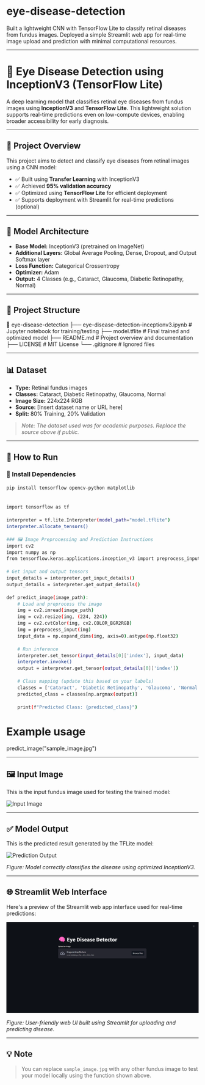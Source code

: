 # eye-disease-detection
Built a lightweight CNN with TensorFlow Lite to classify retinal diseases from fundus images. Deployed a simple Streamlit web app for real-time image upload and prediction with minimal computational resources.

---

# 🧠 Eye Disease Detection using InceptionV3 (TensorFlow Lite)

A deep learning model that classifies retinal eye diseases from fundus images using **InceptionV3** and **TensorFlow Lite**. This lightweight solution supports real-time predictions even on low-compute devices, enabling broader accessibility for early diagnosis.

---

## 📌 Project Overview

This project aims to detect and classify eye diseases from retinal images using a CNN model:

- ✅ Built using **Transfer Learning** with InceptionV3
- ✅ Achieved **95% validation accuracy**
- ✅ Optimized using **TensorFlow Lite** for efficient deployment
- ✅ Supports deployment with Streamlit for real-time predictions (optional)

---

## 🧠 Model Architecture

- **Base Model:** InceptionV3 (pretrained on ImageNet)
- **Additional Layers:** Global Average Pooling, Dense, Dropout, and Output Softmax layer
- **Loss Function:** Categorical Crossentropy
- **Optimizer:** Adam
- **Output:** 4 Classes (e.g., Cataract, Glaucoma, Diabetic Retinopathy, Normal)

---

## 📂 Project Structure

📁 eye-disease-detection
├── eye-disease-detection-inceptionv3.ipynb # Jupyter notebook for training/testing
├── model.tflite # Final trained and optimized model
├── README.md # Project overview and documentation
├── LICENSE # MIT License
└── .gitignore # Ignored files


---

## 📊 Dataset

- **Type:** Retinal fundus images
- **Classes:** Cataract, Diabetic Retinopathy, Glaucoma, Normal
- **Image Size:** 224x224 RGB
- **Source:** [Insert dataset name or URL here]
- **Split:** 80% Training, 20% Validation

> *Note: The dataset used was for academic purposes. Replace the source above if public.*

---

## 🚀 How to Run

### 🔧 Install Dependencies
```bash
pip install tensorflow opencv-python matplotlib


import tensorflow as tf

interpreter = tf.lite.Interpreter(model_path="model.tflite")
interpreter.allocate_tensors()

### 🖼️ Image Preprocessing and Prediction Instructions
import cv2
import numpy as np
from tensorflow.keras.applications.inception_v3 import preprocess_input

# Get input and output tensors
input_details = interpreter.get_input_details()
output_details = interpreter.get_output_details()

def predict_image(image_path):
    # Load and preprocess the image
    img = cv2.imread(image_path)
    img = cv2.resize(img, (224, 224))
    img = cv2.cvtColor(img, cv2.COLOR_BGR2RGB)
    img = preprocess_input(img)
    input_data = np.expand_dims(img, axis=0).astype(np.float32)

    # Run inference
    interpreter.set_tensor(input_details[0]['index'], input_data)
    interpreter.invoke()
    output = interpreter.get_tensor(output_details[0]['index'])

    # Class mapping (update this based on your labels)
    classes = ['Cataract', 'Diabetic Retinopathy', 'Glaucoma', 'Normal']
    predicted_class = classes[np.argmax(output)]

    print(f"Predicted Class: {predicted_class}")
```

# Example usage
predict_image("sample_image.jpg")

---

## 🖼️ Input Image

This is the input fundus image used for testing the trained model:

![Input Image](sample_image.jpg)

---

## ✅ Model Output

This is the predicted result generated by the TFLite model:

![Prediction Output](output_image.png)

*Figure: Model correctly classifies the disease using optimized InceptionV3.*

---

## 🌐 Streamlit Web Interface

Here's a preview of the Streamlit web app interface used for real-time predictions:

![Streamlit Interface](website_interface)

*Figure: User-friendly web UI built using Streamlit for uploading and predicting disease.*

---

## 💡 Note

> You can replace `sample_image.jpg` with any other fundus image to test your model locally using the function shown above.




